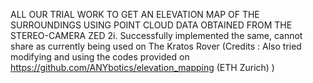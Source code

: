 
ALL OUR TRIAL WORK TO GET AN ELEVATION MAP OF THE SURROUNDINGS USING POINT CLOUD DATA OBTAINED FROM THE STEREO-CAMERA ZED 2i. Successfully implemented the same, cannot share as currently being used on The Kratos Rover 
(Credits : Also tried modifying and using the codes provided on https://github.com/ANYbotics/elevation_mapping (ETH Zurich) )
